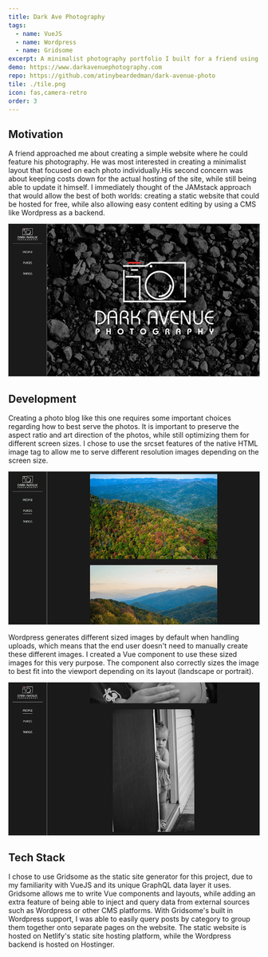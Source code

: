 ```yaml
---
title: Dark Ave Photography
tags:
  - name: VueJS
  - name: Wordpress
  - name: Gridsome
excerpt: A minimalist photography portfolio I built for a friend using the JAMstack. It uses Wordpress as a headless CMS and Gridsome (VueJS) as a static site generator.
demo: https://www.darkavenuephotography.com
repo: https://github.com/atinybeardedman/dark-avenue-photo
tile: ./tile.png
icon: fas,camera-retro
order: 3
---
```


## Motivation
A friend approached me about creating a simple website where he could feature his photography. He was most interested in creating a minimalist layout that focused on each photo individually.His second concern was about keeping costs down for the actual hosting of the site, while still being able to update it himself. I immediately thought of the JAMstack approach that would allow the best of both worlds: creating a static website that could be hosted for free, while also allowing easy content editing by using a CMS like Wordpress as a backend.

![Fig. 1 - Landing Page of Dark Avenue Photography](./screen-1.png) 

## Development
Creating a photo blog like this one requires some important choices regarding how to best serve the photos. It is important to preserve the aspect ratio and art direction of the photos, while still optimizing them for different screen sizes. I chose to use the srcset features of the native HTML image tag to allow me to serve different resolution images depending on the screen size.

![Fig. 2 - Category page on Dark Avenue Photography](./screen-2.png) 

Wordpress generates different sized images by default when handling uploads, which means that the end user doesn't need to manually create these different images. I created a Vue component to use these sized images for this very purpose. The component also correctly sizes the image to best fit into the viewport depending on its layout (landscape or portrait).

![Fig. 3 - Portrait image correctly filling the browser](./screen-3.png) 

## Tech Stack
I chose to use Gridsome as the static site generator for this project, due to my familiarity with VueJS and its unique GraphQL data layer it uses. Gridsome allows me to write Vue components and layouts, while adding an extra feature of being able to inject and query data from external sources such as Wordpress or other CMS platforms. With Gridsome's built in Wordpress support, I was able to easily query posts by category to group them together onto separate pages on the website. The static website is hosted on Netlify's static site hosting platform, while the Wordpress backend is hosted on Hostinger.